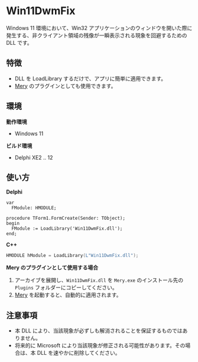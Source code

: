 # Win11DwmFix

Windows 11 環境において、Win32 アプリケーションのウィンドウを開いた際に発生する、非クライアント領域の残像が一瞬表示される現象を回避するための DLL です。

## 特徴

- DLL を LoadLibrary するだけで、アプリに簡単に適用できます。
- [Mery](https://www.haijin-boys.com/) のプラグインとしても使用できます。

## 環境

**動作環境**
- Windows 11

**ビルド環境**
- Delphi XE2 .. 12

## 使い方

**Delphi**
```delphi
var
  FModule: HMODULE;

procedure TForm1.FormCreate(Sender: TObject);
begin
  FModule := LoadLibrary('Win11DwmFix.dll');
end;
```

**C++**
```cpp
HMODULE hModule = LoadLibrary(L"Win11DwmFix.dll");
```

**Mery のプラグインとして使用する場合**
1. アーカイブを展開し、`Win11DwmFix.dll` を `Mery.exe` のインストール先の `Plugins` フォルダーにコピーしてください。
2. [Mery](https://www.haijin-boys.com/) を起動すると、自動的に適用されます。

## 注意事項

- 本 DLL により、当該現象が必ずしも解消されることを保証するものではありません。
- 将来的に Microsoft により当該現象が修正される可能性があります。その場合は、本 DLL を速やかに削除してください。